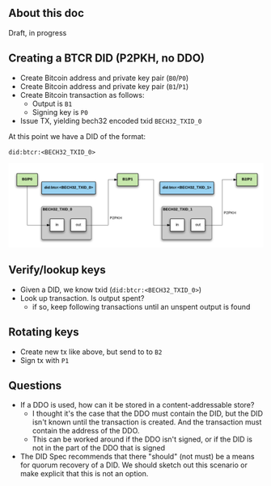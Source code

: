 ## About this doc

Draft, in progress


## Creating a BTCR DID (P2PKH, no DDO)

- Create Bitcoin address and private key pair (`B0`/`P0`)
- Create Bitcoin address and private key pair (`B1`/`P1`)
- Create Bitcoin transaction as follows:
	- Output is `B1`
	- Signing key is `P0`
- Issue TX, yielding bech32 encoded txid `BECH32_TXID_0`

At this point we have a DID of the format: 
```
did:btcr:<BECH32_TXID_0>
```

![](btcr.png)


## Verify/lookup keys

- Given a DID, we know txid (`did:btcr:<BECH32_TXID_0>`)
- Look up transaction. Is output spent?
    - if so, keep following transactions until an unspent output is found

## Rotating keys

- Create new tx like above, but send to to `B2`
- Sign tx with `P1`

## Questions
- If a DDO is used, how can it be stored in a content-addressable store?
    - I thought it's the case that the DDO must contain the DID, but the DID isn't known until the transaction is created. And the transaction must contain the address of the DDO.
    - This can be worked around if the DDO isn't signed, or if the DID is not in the part of the DDO that is signed
- The DID Spec recommends that there "should" (not must) be a means for quorum recovery of a DID. We should sketch out this scenario or make explicit that this is not an option.
